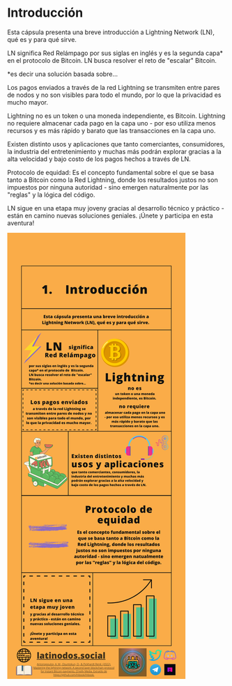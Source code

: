 # Introducción


Esta cápsula presenta una breve introducción a Lightning Network (LN), qué es y para qué sirve. 

LN significa Red Relámpago por sus siglas en inglés y es la segunda capa* en el protocolo de  Bitcoin. LN busca resolver el reto de "escalar" Bitcoin.

*es decir una solución basada sobre...

Los pagos enviados a través de la red Lightning se transmiten entre pares de nodos y no son visibles para todo el mundo, por lo que la privacidad es mucho mayor.

Lightning no es un token o una moneda independiente, es Bitcoin.
Lightning no requiere almacenar cada pago en la capa uno - por eso utiliza menos recursos y es más rápido y barato que las transacciones en la capa uno.

Existen distinto usos y aplicaciones
que tanto comerciantes, consumidores, la industria del entretenimiento y muchas más podrán explorar gracias a la alta velocidad y bajo costo de los pagos hechos a través de LN.

Protocolo de equidad: Es el concepto fundamental sobre el que se basa tanto a Bitcoin como la Red Lightning, donde los resultados justos no son impuestos por ninguna autoridad - sino emergen naturalmente por las "reglas" y la lógica del código.

LN sigue en una etapa muy joveny gracias al desarrollo técnico y práctico - están en camino nuevas soluciones geniales.
¡Únete y participa en esta aventura!


![Imagen](https://github.com/LatiNodos/Infografias/blob/main/Visuales/1%20-%20Introduccion.png)
